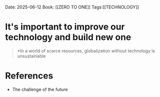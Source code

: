 Date: 2025-06-12
Book: [[ZERO TO ONE]]
Tags:[[TECHNOLOGY]] 

# It's important to improve our technology and build new one

>*In a world of scarce resources, globalization without technology is unsustainable
# References 
- The challenge of the future 